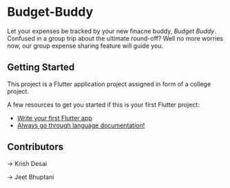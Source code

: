 # Budget-Buddy

Let your expenses be tracked by your new finacne buddy, *Budget Buddy*. Confused in a group trip about the ultimate round-off? Well no more worries now, our group expense sharing feature will guide you.

## Getting Started

This project is a Flutter application project assigned in form of a college project.

A few resources to get you started if this is your first Flutter project:

- [Write your first Flutter app](https://docs.flutter.dev/get-started/codelab)
- [Always go through language documentation!](https://dart.dev/)

## Contributors

&#8594; Krish Desai

&#8594; Jeet Bhuptani
